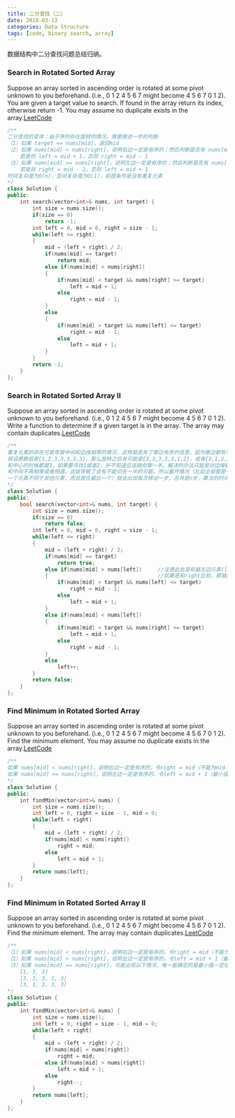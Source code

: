 ```yaml
---
title: 二分查找（二）
date: 2018-03-13
categories: Data Structure
tags: [code, binary search, array]
---
```


数据结构中二分查找问题总结归纳。
<!--more-->

### Search in Rotated Sorted Array
Suppose an array sorted in ascending order is rotated at some pivot unknown to you beforehand.
(i.e., 0 1 2 4 5 6 7 might become 4 5 6 7 0 1 2).
You are given a target value to search. If found in the array return its index, otherwise return -1.
You may assume no duplicate exists in the array.[LeetCode](https://leetcode.com/problems/search-in-rotated-sorted-array/description/)
```cpp
/**
二分查找的变体：由于序列存在旋转的情况，需要做进一步的判断
（1）如果 target == nums[mid]，返回mid
（2）如果 nums[mid] < nums[right]，说明右边一定是有序的；然后判断是否有 nums[mid] < target <= nums[right]，
    若是则 left = mid + 1，否则 right = mid - 1
（3）如果 nums[mid] >= nums[right]，说明左边一定是有序的；然后判断是否有 nums[left] <= target < nums[mid]，
    若是则 right = mid - 1，否则 left = mid + 1
时间复杂度为O(n)，空间复杂度为O(1)，前提条件是没有重复元素
*/
class Solution {
public:
    int search(vector<int>& nums, int target) {
        int size = nums.size();
        if(size == 0)
            return -1;
        int left = 0, mid = 0, right = size - 1;
        while(left <= right)
        {
            mid = (left + right) / 2;
            if(nums[mid] == target)
                return mid;
            else if(nums[mid] < nums[right])
            {
                if(nums[mid] < target && nums[right] >= target)
                    left = mid + 1;
                else
                    right = mid - 1;
            }
            else
            {
                if(nums[mid] > target && nums[left] <= target)
                    right = mid - 1;
                else
                    left = mid + 1;
            }
        }
        return -1;
    }
};
```

### Search in Rotated Sorted Array II
Suppose an array sorted in ascending order is rotated at some pivot unknown to you beforehand.
(i.e., 0 1 2 4 5 6 7 might become 4 5 6 7 0 1 2).
Write a function to determine if a given target is in the array.
The array may contain duplicates.[LeetCode](https://leetcode.com/problems/search-in-rotated-sorted-array-ii/description/)
```cpp
/**
重复元素的存在可能导致中间和边缘相等的情况，这样就丢失了哪边有序的信息，因为哪边都有可能是有序的结果。
假设原数组是{1,2,3,3,3,3,3}，那么旋转之后有可能是{3,3,3,3,3,1,2}，或者{3,1,2,3,3,3,3}，这样判断左边缘
和中心的时候都是3，如果要寻找1或者2，并不知道应该跳向哪一半。解决的办法只能是对边缘移动一步，直到边缘
和中间不再相等或者相遇，这就导致了会有不能切去一半的可能。所以最坏情况（比如全部都是一个元素，或者只有
一个元素不同于其他元素，而且就在最后一个）就会出现每次移动一步，总共是n步，算法的时间复杂度变成O(n)
*/
class Solution {
public:
    bool search(vector<int>& nums, int target) {
        int size = nums.size();
        if(size == 0)
            return false;
        int left = 0, mid = 0, right = size - 1;
        while(left <= right)
        {
            mid = (left + right) / 2;
            if(nums[mid] == target)
                return true;
            else if(nums[mid] > nums[left])     //注意此处是和最左边元素(left)比较，对应的else就是left++
            {                                   //如果是和right比较，那就应该是right--
                if(nums[mid] > target && nums[left] <= target)
                    right = mid - 1;
                else
                    left = mid + 1;
            }
            else if(nums[mid] < nums[left])
            {
                if(nums[mid] < target && nums[right] >= target)
                    left = mid + 1;
                else
                    right = mid - 1;
            }
            else
                left++;
        }
        return false;
    }
};
```

### Find Minimum in Rotated Sorted Array
Suppose an array sorted in ascending order is rotated at some pivot unknown to you beforehand. (i.e., 0 1 2 4 5 6 7 might become 4 5 6 7 0 1 2). Find the minimum element. You may assume no duplicate exists in the array.[LeetCode](https://leetcode.com/problems/find-minimum-in-rotated-sorted-array/)
```cpp
/**
如果 nums[mid] < nums[right]，说明右边一定是有序的，令right = mid（不能为mid-1，因为mid可能为最小的数）
如果 nums[mid] >= nums[right]，说明左边一定是有序的，令left = mid + 1（最小值一定在mid的右边）
*/
class Solution {
public:
    int findMin(vector<int>& nums) {
        int size = nums.size();
        int left = 0, right = size - 1, mid = 0;
        while(left < right)
        {
            mid = (left + right) / 2;
            if(nums[mid] < nums[right])
                right = mid;
            else
                left = mid + 1;
        }
        return nums[left];
    }
};
```

### Find Minimum in Rotated Sorted Array II
Suppose an array sorted in ascending order is rotated at some pivot unknown to you beforehand. (i.e., 0 1 2 4 5 6 7 might become 4 5 6 7 0 1 2). Find the minimum element. The array may contain duplicates.[LeetCode](https://leetcode.com/problems/find-minimum-in-rotated-sorted-array-ii/description/)
```cpp
/**
（1）如果 nums[mid] < nums[right]，说明右边一定是有序的，令right = mid（不能为mid-1，因为mid可能为最小的数）
（2）如果 nums[mid] > nums[right]，说明左边一定是有序的，令left = mid + 1（最小值一定在mid的右边）
（3）如果 nums[mid] == nums[right]，可能出现以下情况，唯一能确定的是最小值一定在right左边，因此right--
    [1, 3, 3]
    [3, 3, 3, 1, 3]
    [3, 1, 3, 3, 3]
*/
class Solution {
public:
    int findMin(vector<int>& nums) {
        int size = nums.size();
        int left = 0, right = size - 1, mid = 0;
        while(left < right)
        {
            mid = (left + right) / 2;
            if(nums[mid] < nums[right])
                right = mid;
            else if(nums[mid] > nums[right])
                left = mid + 1;
            else
                right--;
        }
        return nums[left];
    }
};
```